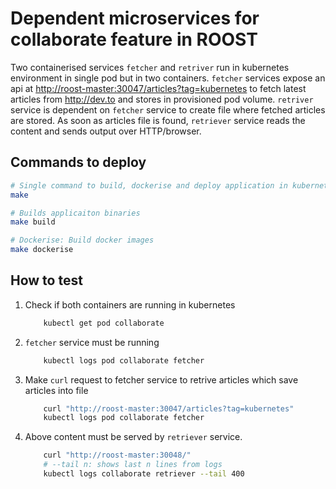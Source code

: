 # Dependent microservices for collaborate feature in ROOST

Two containerised services `fetcher` and `retriver` run in kubernetes environment in single pod but in two containers. `fetcher` services expose an api at <http://roost-master:30047/articles?tag=kubernetes> to fetch latest articles from <http://dev.to> and stores in provisioned pod volume. `retriver` service is dependent on `fetcher` service to create file where fetched articles are stored. As soon as articles file is found, `retriever` service reads the content and sends output over HTTP/browser.

## Commands to deploy

```bash
# Single command to build, dockerise and deploy application in kubernetes.
make

# Builds applicaiton binaries
make build

# Dockerise: Build docker images
make dockerise
```

## How to test

1. Check if both containers are running in kubernetes

    ```bash
        kubectl get pod collaborate
    ```

2. `fetcher` service must be running

    ```bash
        kubectl logs pod collaborate fetcher
    ```

3. Make `curl` request to fetcher service to retrive articles which save articles into file

    ```bash
        curl "http://roost-master:30047/articles?tag=kubernetes"
        kubectl logs pod collaborate fetcher
    ```

4. Above content must be served by `retriever` service.

    ```bash
        curl "http://roost-master:30048/"
        # --tail n: shows last n lines from logs
        kubectl logs collaborate retriever --tail 400
    ```
